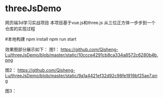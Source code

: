 # threeJsDemo
网页端3d学习实战项目
本项目基于vue.js和three.js
从三位正方体一步步到一个仓库的实现过程

#本地构建
npm install
npm run start

效果图部分展示如下：
图1：
https://github.com/Qisheng-Lu/threeJsDemo/blob/master/static/10ccce4291cb8ca334a8572c6280b4b.png

图2：
https://github.com/Qisheng-Lu/threeJsDemo/blob/master/static/9a1a4421ef32d92c98fe1919bf25ae7.png

图3：

